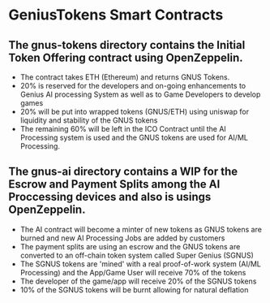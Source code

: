 # GeniusTokens Smart Contracts 

## The gnus-tokens directory contains the Initial Token Offering contract using OpenZeppelin.
* The contract takes ETH (Ethereum) and returns GNUS Tokens.
* 20% is reserved for the developers and on-going enhancements to Genius AI processing System as well as to Game Developers to develop games 
* 20% will be put into wrapped tokens (GNUS/ETH) using uniswap for liquidity and stability of the GNUS tokens
* The remaining 60% will be left in the ICO Contract until the AI Processing system is used and the GNUS tokens are used for AI/ML Processing.

## The gnus-ai directory contains a WIP for the Escrow and Payment Splits among the AI Proccessing devices and also is usings OpenZeppelin.
* The AI contract will become a minter of new tokens as GNUS tokens are burned and new AI Processing Jobs are added by customers
* The payment splits are using an escrow and the GNUS tokens are converted to an off-chain token system called Super Genius (SGNUS)
* The SGNUS tokens are 'mined' with a real proof-of-work system (AI/ML Processing) and the App/Game User will receive 70% of the tokens
* The developer of the game/app will receive 20% of the SGNUS tokens
* 10% of the SGNUS tokens will be burnt allowing for natural deflation
